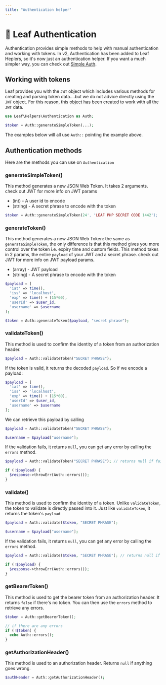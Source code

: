 ```yaml
---
title: "Authentication helper"
---
```


<!-- markdownlint-disable no-inline-html -->
# 🧨 Leaf Authentication

Authentication provides simple methods to help with manual authentication and working with tokens. In v2, Authentication has been added to Leaf Heplers, so it's now just an authentication helper. If you want a much simpler way, you can check out [Simple Auth](leaf/v/2.5.0/core/auth).

## Working with tokens

Leaf provides you with the `JWT` object which includes various methods for creating and parsing token data....but we do not advice directly using the `JWT` object. For this reason, this object has been created to work with all the `JWT` data.

```php
use Leaf\Helpers\Authentication as Auth;

$token = Auth::generateSimpleToken(...);
```

The examples below will all use `Auth::` pointing the example above.

## Authentication methods

Here are the methods you can use on `Authentication`

### generateSimpleToken()

This method generates a new JSON Web Token. It takes 2 arguments. check out JWT for more info on JWT params

- (int) - A user id to encode
- (string) - A secret phrase to encode with the token

```php
$token = Auth::generateSimpleToken(24', 'LEAF PHP SECRET CODE 1442');
```

### generateToken()

This method generates a new JSON Web Token: the same as `generateSimpleToken`, the only difference is that this method gives you more control over the token i.e. expiry time and custom fields. This method takes in 2 params, the entire `payload` of your JWT and a secret phrase. check out JWT for more info on JWT payload params.

- (array) - JWT payload
- (string) - A secret phrase to encode with the token

```php
$payload = [
  'iat' => time(),
  'iss' => 'localhost',
  'exp' => time() + (15*60),
  'userId' => $user_id,
  'username' => $username
];

$token = Auth::generateToken($payload, "secret phrase");
```

### validateToken()

This method is used to confirm the identity of a token from an authorization header.

```php
$payload = Auth::validateToken("SECRET PHRASE");
```

If the token is valid, it returns the decoded `payload`. So if we encode a payload:

```php
$payload = [
  'iat' => time(),
  'iss' => 'localhost',
  'exp' => time() + (15*60),
  'userId' => $user_id,
  'username' => $username
];
```

We can retrieve this payload by calling

```php
$payload = Auth::validateToken("SECRET PHRASE");

$username = $payload["username"];
```

If the validation fails, it returns `null`, you can get any error by calling the `errors` method.

```php
$payload = Auth::validateToken("SECRET PHRASE"); // returns null if failed

if (!$payload) {
  $response->throwErr(Auth::errors());
}
```

### validate()

This method is used to confirm the identity of a token. Unlike `validateToken`, the token to validate is directly passed into it. Just like `validateToken`, it returns the token's `payload`

```php
$payload = Auth::validate($token, "SECRET PHRASE");

$username = $payload["username"];
```

If the validation fails, it returns `null`, you can get any error by calling the `errors` method.

```php
$payload = Auth::validate($token, "SECRET PHRASE"); // returns null if failed

if (!$payload) {
  $response->throwErr(Auth::errors());
}
```

### getBearerToken()

This method is used to get the bearer token from an authorization header. It returns `false` if there's no token. You can then use the `errors` method to retrieve any errors.

```php
$token = Auth::getBearerToken();

// if there are any errors
if (!$token) {
  echo Auth::errors();
}
```

### getAuthorizationHeader()

This method is used to an authorization header. Returns `null` if anything goes wrong.

```php
$authHeader = Auth::getAuthorizationHeader();
```
